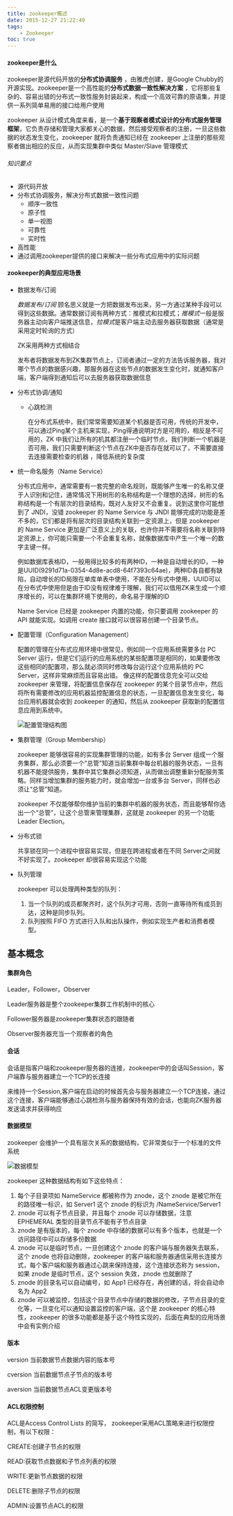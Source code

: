 ```yaml
---
title: zookeeper概述
date: 2015-12-27 21:22:49
tags: 
    - Zookeeper
toc: true
---
```


#### zookeeper是什么

zookeeper是源代码开放的**分布式协调服务** ，由雅虎创建，是Google
Chubby的开源实现。zookeeper是一个高性能的**分布式数据一致性解决方案** ，它将那些复杂的、容易出错的分布式一致性服务封装起来，构成一个高效可靠的原语集，并提供一系列简单易用的接口给用户使用

zookeeper 从设计模式角度来看，是一个**基于观察者模式设计的分布式服务管理框架**，它负责存储和管理大家都关心的数据，然后接受观察者的注册，一旦这些数据的状态发生变化，zookeeper 就将负责通知已经在 zookeeper 上注册的那些观察者做出相应的反应，从而实现集群中类似 Master/Slave 管理模式

<!-- more -->

###### 知识要点
- 源代码开放
- 分布式协调服务，解决分布式数据一致性问题
    * 顺序一致性
    * 原子性
    * 单一视图
    * 可靠性
    * 实时性
- 高性能
- 通过调用zookeeper提供的接口来解决一些分布式应用中的实际问题

#### zookeeper的典型应用场景
- 数据发布/订阅

    *数据发布/订阅* 顾名思义就是一方把数据发布出来，另一方通过某种手段可以得到这些数据。通常数据订阅有两种方式：推模式和拉模式；*推模式*一般是服务器主动向客户端推送信息，*拉模式*是客户端主动去服务器获取数据（通常是采用定时轮询的方式）

    ZK采用两种方式相结合

    发布者将数据发布到ZK集群节点上，订阅者通过一定的方法告诉服务器，我对哪个节点的数据感兴趣，那服务器在这些节点的数据发生变化时，就通知客户端，客户端得到通知后可以去服务器获取数据信息

- 分布式协调/通知

    * 心跳检测
    
        在分布式系统中，我们常常需要知道某个机器是否可用，传统的开发中，可以通过Ping某个主机来实现，Ping得通说明对方是可用的，相反是不可用的，ZK 中我们让所有的机其都注册一个临时节点，我们判断一个机器是否可用，我们只需要判断这个节点在ZK中是否存在就可以了，不需要直接去连接需要检查的机器 ，降低系统的复杂度 

- 统一命名服务（Name Service）
    
    分布式应用中，通常需要有一套完整的命名规则，既能够产生唯一的名称又便于人识别和记住，通常情况下用树形的名称结构是一个理想的选择，树形的名称结构是一个有层次的目录结构，既对人友好又不会重复。说到这里你可能想到了 JNDI，没错 zookeeper 的 Name Service 与 JNDI 能够完成的功能是差不多的，它们都是将有层次的目录结构关联到一定资源上，但是 zookeeper 的 Name Service 更加是广泛意义上的关联，也许你并不需要将名称关联到特定资源上，你可能只需要一个不会重复名称，就像数据库中产生一个唯一的数字主键一样。

    例如数据库表格ID，一般用得比较多的有两种ID，一种是自动增长的ID，一种是UUID(9291d71a-0354-4d8e-acd8-64f7393c64ae)，两种ID各自都有缺陷，自动增长的ID局限在单库单表中使用，不能在分布式中使用，UUID可以在分布式中使用但是由于ID没有规律难于理解，我们可以借用ZK来生成一个顺序增长的，可以在集群环境下使用的，命名易于理解的ID

    Name Service 已经是 zookeeper 内置的功能，你只要调用 zookeeper 的 API 就能实现。如调用 create 接口就可以很容易创建一个目录节点。

- 配置管理（Configuration Management）

    配置的管理在分布式应用环境中很常见，例如同一个应用系统需要多台 PC Server 运行，但是它们运行的应用系统的某些配置项是相同的，如果要修改这些相同的配置项，那么就必须同时修改每台运行这个应用系统的 PC Server，这样非常麻烦而且容易出错。
    像这样的配置信息完全可以交给 zookeeper 来管理，将配置信息保存在 zookeeper 的某个目录节点中，然后将所有需要修改的应用机器监控配置信息的状态，一旦配置信息发生变化，每台应用机器就会收到 zookeeper 的通知，然后从 zookeeper 获取新的配置信息应用到系统中。

    ![配置管理结构图](http://7xpk5e.com1.z0.glb.clouddn.com/configuration.gif "配置管理结构图")

- 集群管理（Group Membership）

    zookeeper 能够很容易的实现集群管理的功能，如有多台 Server 组成一个服务集群，那么必须要一个“总管”知道当前集群中每台机器的服务状态，一旦有机器不能提供服务，集群中其它集群必须知道，从而做出调整重新分配服务策略。同样当增加集群的服务能力时，就会增加一台或多台 Server，同样也必须让“总管”知道。

    zookeeper 不仅能够帮你维护当前的集群中机器的服务状态，而且能够帮你选出一个“总管”，让这个总管来管理集群，这就是 zookeeper 的另一个功能 Leader Election。

- 分布式锁

    共享锁在同一个进程中很容易实现，但是在跨进程或者在不同 Server之间就不好实现了。zookeeper 却很容易实现这个功能

- 队列管理
 
    zookeeper 可以处理两种类型的队列：

    1. 当一个队列的成员都聚齐时，这个队列才可用，否则一直等待所有成员到达，这种是同步队列。
    2. 队列按照 FIFO 方式进行入队和出队操作，例如实现生产者和消费者模型。


## 基本概念

#### 集群角色

Leader，Follower，Observer

Leader服务器是整个zookeeper集群工作机制中的核心 

Follower服务器是zookeeper集群状态的跟随者

Observer服务器充当一个观察者的角色

#### 会话

会话是指客户端和zookeeper服务器的连接，zookeeper中的会话叫Session，客户端靠与服务器建立一个TCP的长连接

来维持一个Session,客户端在启动的时候首先会与服务器建立一个TCP连接，通过这个连接，客户端能够通过心跳检测与服务器保持有效的会话，也能向ZK服务器发送请求并获得响应

#### 数据模型

zookeeper 会维护一个具有层次关系的数据结构，它非常类似于一个标准的文件系统

![数据模型](http://7xpk5e.com1.z0.glb.clouddn.com/znode.gif "数据模型")

zookeeper 这种数据结构有如下这些特点：

1. 每个子目录项如 NameService 都被称作为 znode，这个 znode 是被它所在的路径唯一标识，如 Server1 这个 znode 的标识为 /NameService/Server1
2. znode 可以有子节点目录，并且每个 znode 可以存储数据，注意 EPHEMERAL 类型的目录节点不能有子节点目录
3. znode 是有版本的，每个 znode 中存储的数据可以有多个版本，也就是一个访问路径中可以存储多份数据
4. znode 可以是临时节点，一旦创建这个 znode 的客户端与服务器失去联系，这个 znode 也将自动删除，zookeeper 的客户端和服务器通信采用长连接方式，每个客户端和服务器通过心跳来保持连接，这个连接状态称为 session，如果 znode 是临时节点，这个 session 失效，znode 也就删除了
5. znode 的目录名可以自动编号，如 App1 已经存在，再创建的话，将会自动命名为 App2
6. znode 可以被监控，包括这个目录节点中存储的数据的修改，子节点目录的变化等，一旦变化可以通知设置监控的客户端，这个是 zookeeper 的核心特性，zookeeper 的很多功能都是基于这个特性实现的，后面在典型的应用场景中会有实例介绍

#### 版本

version 当前数据节点数据内容的版本号

cversion 当前数据节点子节点的版本号

aversion 当前数据节点ACL变更版本号

#### ACL权限控制

ACL是Access Control Lists 的简写， zookeeper采用ACL策略来进行权限控制，有以下权限：

CREATE:创建子节点的权限

READ:获取节点数据和子节点列表的权限

WRITE:更新节点数据的权限

DELETE:删除子节点的权限

ADMIN:设置节点ACL的权限

